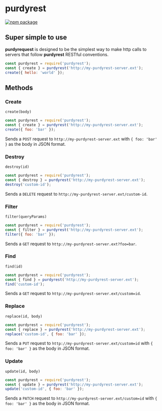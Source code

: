 # purdyrest

[![npm package](https://nodei.co/npm/purdyrequest.png)](https://nodei.co/npm/purdyrequest/)

## Super simple to use

**purdyrequest** is designed to be the simplest way to make http calls to
servers that follow **purdyrest** RESTful conventions.

```js
const purdyrest = require('purdyrest');
const { create } = purdyrest('http://my-purdyrest-server.ext');
create({ hello: 'world' });
```

## Methods

### Create

`create(body)`

```js
const purdyrest = require('purdyrest');
const { create } = purdyrest('http://my-purdyrest-server.ext');
create({ foo: 'bar' });
```

Sends a `POST` request to `http://my-purdyrest-server.ext` with
`{ foo: 'bar' }` as the body in JSON format.

### Destroy

`destroy(id)`

```js
const purdyrest = require('purdyrest');
const { destroy } = purdyrest('http://my-purdyrest-server.ext');
destroy('custom-id');
```

Sends a `DELETE` request to `http://my-purdyrest-server.ext/custom-id`.

### Filter

`filter(queryParams)`

```js
const purdyrest = require('purdyrest');
const { filter } = purdyrest('http://my-purdyrest-server.ext');
filter({ foo: 'bar' });
```

Sends a `GET` request to `http://my-purdyrest-server.ext?foo=bar`.

### Find

`find(id)`

```js
const purdyrest = require('purdyrest');
const { find } = purdyrest('http://my-purdyrest-server.ext');
find('custom-id');
```

Sends a `GET` request to `http://my-purdyrest-server.ext/custom=id`.

### Replace

`replace(id, body)`

```js
const purdyrest = require('purdyrest');
const { replace } = purdyrest('http://my-purdyrest-server.ext');
replace('custom-id', { foo: 'bar' });
```

Sends a `PUT` request to `http://my-purdyrest-server.ext/custom=id` with
`{ foo: 'bar' }` as the body in JSON format.

### Update

`update(id, body)`

```js
const purdyrest = require('purdyrest');
const { update } = purdyrest('http://my-purdyrest-server.ext');
update('custom-id', { foo: 'bar' });
```

Sends a `PATCH` request to `http://my-purdyrest-server.ext/custom=id` with
`{ foo: 'bar' }` as the body in JSON format.
